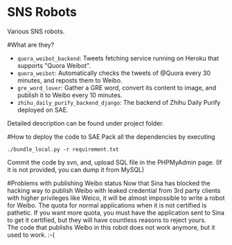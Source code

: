 SNS Robots
================
Various SNS robots.

#What are they?
- `quora_weibot_backend`: Tweets fetching service running on Heroku that supports "Quora Weibot".
- `quora_weibot`: Automatically checks the tweets of @Quora every 30 minutes, and reposts them to Weibo.
- `gre_word_lover`: Gather a GRE word, convert its content to image, and publish it to Weibo every 10 minutes.
- `zhihu_daily_purify_backend_django`: The backend of Zhihu Daily Purify deployed on SAE.

Detailed description can be found under project folder.

#How to deploy the code to SAE
Pack all the dependencies by executing

```
./bundle_local.py -r requirement.txt
```

Commit the code by svn, and, upload SQL file in the PHPMyAdmin page. (If it is not provided, you can dump it from MySQL)


#Problems with publishing Weibo status
Now that Sina has blocked the hacking way to publish Weibo with leaked credential from 3rd party clients with higher privileges like Weico, it will be almost impossible to write a robot for Weibo. The quota for normal applications when it is not certified is pathetic. If you want more quota, you must have the application sent to Sina to get it certified, but they will have countless reasons to reject yours.  
The code that publishs Weibo in this robot does not work anymore, but it used to work. :-(
